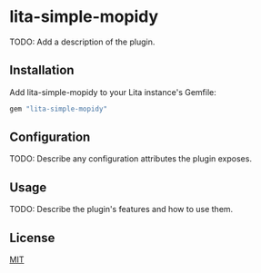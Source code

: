 # lita-simple-mopidy

TODO: Add a description of the plugin.

## Installation

Add lita-simple-mopidy to your Lita instance's Gemfile:

``` ruby
gem "lita-simple-mopidy"
```


## Configuration

TODO: Describe any configuration attributes the plugin exposes.

## Usage

TODO: Describe the plugin's features and how to use them.

## License

[MIT](http://opensource.org/licenses/MIT)
